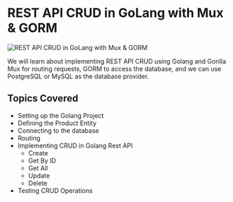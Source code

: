 # REST API CRUD in GoLang with Mux & GORM

![REST API CRUD in GoLang with Mux & GORM](https://miro.medium.com/max/640/0*xaShxECt6QAy4gqL.jpg)

We will learn about implementing REST API CRUD using Golang and Gorilla Mux for routing requests, GORM to access the database, and we can use PostgreSQL or MySQL as the database provider.

## Topics Covered
- Setting up the Golang Project
- Defining the Product Entity
- Connecting to the database
- Routing
- Implementing CRUD in Golang Rest API
	 - Create
	 - Get By ID
	 - Get All
	 - Update
	 - Delete
- Testing CRUD Operations
